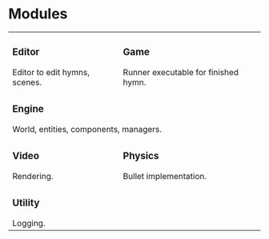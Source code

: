 # Modules

<table>
  <tr>
    <td>
      <h3>Editor</h3>
      Editor to edit hymns, scenes.
    </td>
    <td>
      <h3>Game</h3>
      Runner executable for finished hymn.
    </td>
  </tr>
  <tr>
    <td colspan="2">
      <h3>Engine</h3>
      World, entities, components, managers.
    </td>
  </tr>
  <tr>
    <td>
      <h3>Video</h3>
      Rendering.
    </td>
    <td>
      <h3>Physics</h3>
      Bullet implementation.
    </td>
  </tr>
  <tr>
    <td colspan="2">
      <h3>Utility</h3>
      Logging.
    </td>
  </tr>
</table>
